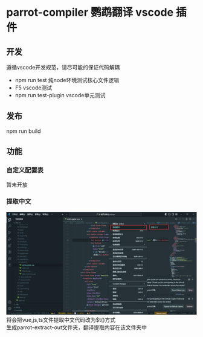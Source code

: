 # parrot-compiler 鹦鹉翻译 vscode 插件
## 开发
遵循vscode开发规范，请尽可能的保证代码解耦
- npm run test 纯node环境测试核心文件逻辑
- F5 vscode测试
- npm run test-plugin vscode单元测试
## 发布
npm run build
## 功能
### 自定义配置表
暂未开放
### 提取中文
![提取中文.png](/docs/images/提取中文.png)
将会把vue,js,ts文件提取中文代码改为$t()方式  
生成parrot-extract-out文件夹，翻译提取内容在该文件夹中
